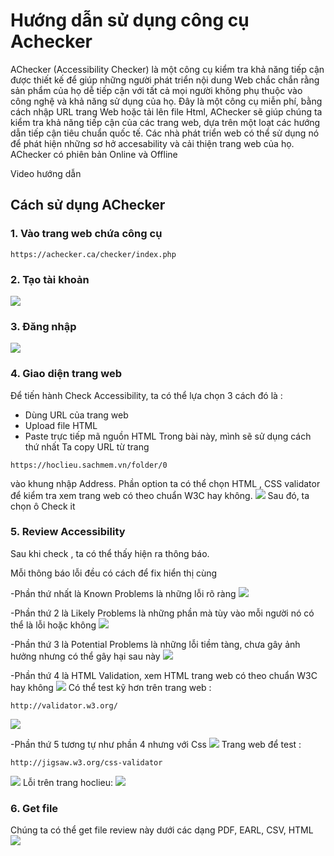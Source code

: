 # Hướng dẫn sử dụng công cụ Achecker 
AChecker (Accessibility Checker) là một công cụ kiểm tra khả năng tiếp cận được thiết kế để giúp những người phát triển nội dung Web chắc chắn rằng sản phẩm của họ dễ tiếp cận với tất cả mọi người không phụ thuộc vào công nghệ và khả năng sử dụng của họ.
Đây là một công cụ miễn phí, bằng cách nhập URL trang Web hoặc tải lên file Html, AChecker sẽ giúp chúng ta kiểm tra khả năng tiếp cận của các trang web, dựa trên một loạt các hướng dẫn tiếp cận  tiêu chuẩn quốc tế.
Các nhà phát triển web có thể sử dụng nó để phát hiện những sơ hở accesability và cải thiện trang web của họ.
AChecker có phiên bản Online và Offline

Video hướng dẫn

## Cách sử dụng AChecker
### 1. Vào trang web chứa công cụ
```
https://achecker.ca/checker/index.php
```
### 2. Tạo tài khoản 
![](registration.png) 

### 3. Đăng nhập
![](login.png)

### 4. Giao diện trang web
Để tiến hành Check Accessibility, ta có thể lựa chọn 3 cách đó là :
- Dùng URL của trang web
- Upload file HTML
- Paste trực tiếp mã nguồn HTML
Trong bài này, mình sẽ sử dụng cách thứ nhất 
Ta copy URL từ trang 
```
https://hoclieu.sachmem.vn/folder/0
```
vào khung nhập Address.
Phần option ta có thể chọn HTML , CSS validator để kiểm tra xem trang web có theo chuẩn W3C hay không.
![](B1.png)
Sau đó, ta chọn ô Check it

### 5. Review Accessibility
Sau khi check , ta có thể thấy hiện ra thông báo.

Mỗi thông báo lỗi đều có cách để fix hiển thị cùng

-Phần thứ nhất là Known Problems là những lỗi rõ ràng
![](B2.png)

-Phần thứ 2 là Likely Problems là những phần mà tùy vào mỗi người nó có thể là lỗi hoặc không
![](B3.png)

-Phần thứ 3 là Potential Problems là những lỗi tiềm tàng, chưa gây ảnh hưởng nhưng có thể gây hại sau này
 ![](B4.png)
 
-Phần thứ 4 là HTML Validation, xem HTML trang web có theo chuẩn W3C hay không
![](B5.png)
Có thể test kỹ hơn trên trang web :
```
http://validator.w3.org/
```
![](B6.png)

-Phần thứ 5 tương tự như phần 4 nhưng với Css
![](B7.png)
Trang web để test :
```
http://jigsaw.w3.org/css-validator
```
![](B8.png)
Lỗi trên trang hoclieu:
![](B9.png)
### 6. Get file 
Chúng ta có thể get file review này dưới các dạng PDF, EARL, CSV, HTML
![](B10.png)

